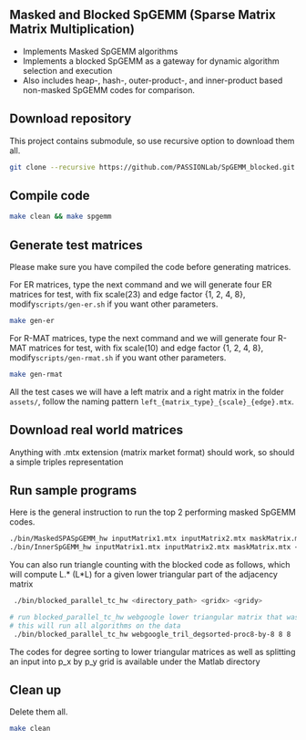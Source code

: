 ## Masked and Blocked SpGEMM (Sparse Matrix Matrix Multiplication)

- Implements Masked SpGEMM algorithms
- Implements a blocked SpGEMM as a gateway for dynamic algorithm selection and execution
- Also includes heap-, hash-, outer-product-, and inner-product based non-masked SpGEMM codes for comparison. 


## Download repository

This project contains submodule, so use recursive option to download them all.

```bash
git clone --recursive https://github.com/PASSIONLab/SpGEMM_blocked.git
```

## Compile code

```bash
make clean && make spgemm
```

## Generate test matrices

Please make sure you have compiled the code before generating matrices.

For ER matrices, type the next command and we will generate four ER matrices for test, with fix scale(23) and edge factor {1, 2, 4, 8}, modify`scripts/gen-er.sh` if you want other parameters.

```bash
make gen-er
```

For R-MAT matrices, type the next command and we will generate four R-MAT matrices for test, with fix scale(10) and edge factor {1, 2, 4, 8}, modify`scripts/gen-rmat.sh` if you want other parameters.

```bash
make gen-rmat
```

All the test cases we will have a left matrix and a right matrix in the folder `assets/`, follow the naming pattern `left_{matrix_type}_{scale}_{edge}.mtx`.

## Download real world matrices

Anything with .mtx extension (matrix market format) should work, so should a simple triples representation


## Run sample programs

Here is the general instruction to run the top 2 performing masked SpGEMM codes.

```bash
./bin/MaskedSPASpGEMM_hw inputMatrix1.mtx inputMatrix2.mtx maskMatrix.mtx <num_threads>
./bin/InnerSpGEMM_hw inputMatrix1.mtx inputMatrix2.mtx maskMatrix.mtx <num_threads>
```

You can also run triangle counting with the blocked code as follows, which will compute L.* (L*L) for a given lower triangular part of the adjacency matrix

```bash
 ./bin/blocked_parallel_tc_hw <directory_path> <gridx> <gridy>

# run blocked_parallel_tc_hw webgoogle lower triangular matrix that was previously sorted by degree and split into 8 pieces
# this will run all algorithms on the data
 ./bin/blocked_parallel_tc_hw webgoogle_tril_degsorted-proc8-by-8 8 8
```

The codes for degree sorting to lower triangular matrices as well as splitting an input into p_x by p_y grid is available under the Matlab directory



## Clean up

Delete them all.

```bash
make clean
```
